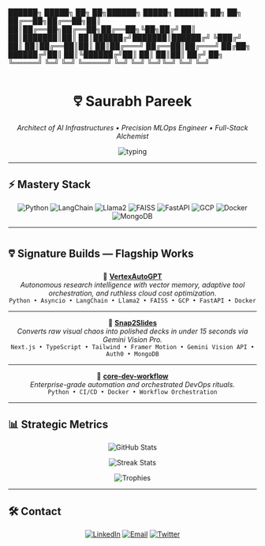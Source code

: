 <!-- ======= 🜵 Profile Insignia ======= -->

  ██████╗  █████╗ ██╗   ██╗██████╗  █████╗ ██████╗ ██╗  ██╗
  ██╔══██╗██╔══██╗██║   ██║██╔══██╗██╔══██╗██╔══██╗╚██╗██╔╝
  ██║  ██║███████║██║   ██║██████╔╝███████║██████╔╝ ╚███╔╝
  ██║  ██║██╔══██║██║   ██║██╔═══╝ ██╔══██║██╔═══╝  ██╔██╗
  ██████╔╝██║  ██║╚██████╔╝██║     ██║  ██║██║     ██╔╝ ██╗
  ╚═════╝ ╚═╝  ╚═╝ ╚═════╝ ╚═╝     ╚═╝  ╚═╝╚═╝     ╚═╝  ╚═╝

<h1 align="center">🜵 <strong>Saurabh Pareek</strong></h1>
<p align="center"><em>Architect of AI Infrastructures • Precision MLOps Engineer • Full-Stack Alchemist</em></p>

<div align="center">
  <img src="https://readme-typing-svg.herokuapp.com?font=JetBrains+Mono&size=22&pause=1000&color=FFD700&center=true&vCenter=true&width=800&lines=Forging+AI+That+Prints+Money;Scaling+LLMs+To+Infinity;Vector+Memory+%26+MLOps+Mastery;Zero-Friction+Execution" alt="typing"/>
</div>

---

## ⚡ Mastery Stack
<div align="center">

![Python](https://img.shields.io/badge/Python-000000?style=for-the-badge&logo=python&logoColor=FFD700)
![LangChain](https://img.shields.io/badge/LangChain-000000?style=for-the-badge&logoColor=FFD700)
![Llama2](https://img.shields.io/badge/Llama2-000000?style=for-the-badge&logoColor=FFD700)
![FAISS](https://img.shields.io/badge/FAISS-000000?style=for-the-badge&logoColor=FFD700)
![FastAPI](https://img.shields.io/badge/FastAPI-000000?style=for-the-badge&logo=fastapi&logoColor=FFD700)
![GCP](https://img.shields.io/badge/GCP-000000?style=for-the-badge&logo=googlecloud&logoColor=white)
![Docker](https://img.shields.io/badge/Docker-000000?style=for-the-badge&logo=docker&logoColor=white)
![MongoDB](https://img.shields.io/badge/MongoDB-000000?style=for-the-badge&logo=mongodb&logoColor=FFD700)

</div>

---

## 🜵 Signature Builds — Flagship Works
<div align="center">

💠 **[VertexAutoGPT](https://github.com/SaurabhCodesAI/VertexAutoGPT)**  
*Autonomous research intelligence with vector memory, adaptive tool orchestration, and ruthless cloud cost optimization.*  
`Python • Asyncio • LangChain • Llama2 • FAISS • GCP • FastAPI • Docker`

---

💠 **[Snap2Slides](https://github.com/SaurabhCodesAI/Snap2Slides)**  
*Converts raw visual chaos into polished decks in under 15 seconds via Gemini Vision Pro.*  
`Next.js • TypeScript • Tailwind • Framer Motion • Gemini Vision API • Auth0 • MongoDB`

---

💠 **[core-dev-workflow](https://github.com/SaurabhCodesAI/core-dev-workflow)**  
*Enterprise-grade automation and orchestrated DevOps rituals.*  
`Python • CI/CD • Docker • Workflow Orchestration`

</div>

---

## 📊 Strategic Metrics
<div align="center">

![GitHub Stats](https://github-readme-stats.vercel.app/api?username=SaurabhCodesAI&show_icons=true&theme=highcontrast&count_private=true&hide_border=true&title_color=FFD700&icon_color=FFD700&text_color=ffffff&bg_color=000000)

![Streak Stats](https://github-readme-streak-stats.herokuapp.com/?user=SaurabhCodesAI&theme=highcontrast&hide_border=true&ring=FFD700&fire=FFD700&currStreakLabel=FFD700)

![Trophies](https://github-profile-trophy.vercel.app/?username=SaurabhCodesAI&theme=algolia&margin-w=5&margin-h=5&column=4&no-bg=true&no-frame=true)

</div>

---

## 🛠️ Contact
<div align="center">

[![LinkedIn](https://img.shields.io/badge/LinkedIn-000000?style=for-the-badge&logo=linkedin&logoColor=FFD700)](https://www.linkedin.com/in/saurabh-pareek-5b1702331)
[![Email](https://img.shields.io/badge/Email-000000?style=for-the-badge&logo=gmail&logoColor=FFD700)](mailto:saurabhpareek228@gmail.com)
[![Twitter](https://img.shields.io/badge/X-000000?style=for-the-badge&logo=twitter&logoColor=FFD700)](https://x.com/Saurabh784088)

</div>
